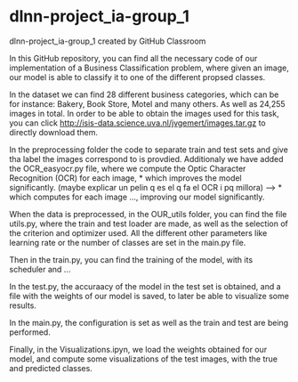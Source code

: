# dlnn-project_ia-group_1
dlnn-project_ia-group_1 created by GitHub Classroom

In this GitHub repository, you can find all the necessary code of our implementation of a Business Classification problem, where given an image, our model is able to classify it to one of the different propsed classes.

In the dataset we can find 28 different business categories, which can be for instance: Bakery, Book Store, Motel and many others. As well as 24,255 images in total. In order to be able to obtain the images used for this task, you can click http://isis-data.science.uva.nl/jvgemert/images.tar.gz to directly download them.

In the preprocessing folder the code to separate train and test sets and give tha label the images correspond to is provdied. Additionaly we have added the OCR_easyocr.py file, where we compute the Optic Character Recognition (OCR) for each image, * which improves the model significantly. (maybe explicar un pelin q es el q fa el OCR i pq millora) --> * which computes for each image ..., improving our model significantly.

When the data is preprocessed, in the OUR_utils folder, you can find the file utils.py, where the train and test loader are made, as well as the selection of the criterion and optimizer used. All the different other parameters like learning rate or the number of classes are set in the main.py file.

Then in the train.py, you can find the training of the model, with its scheduler and ...

In the test.py, the accuraacy of the model in the test set is obtained, and a file with the weights of our model is saved, to later be able to visualize some results.

In the main.py, the configuration is set as well as the train and test are being performed.

Finally, in the Visualizations.ipyn, we load the weights obtained for our model, and compute some visualizations of the test images, with the true and predicted classes.





